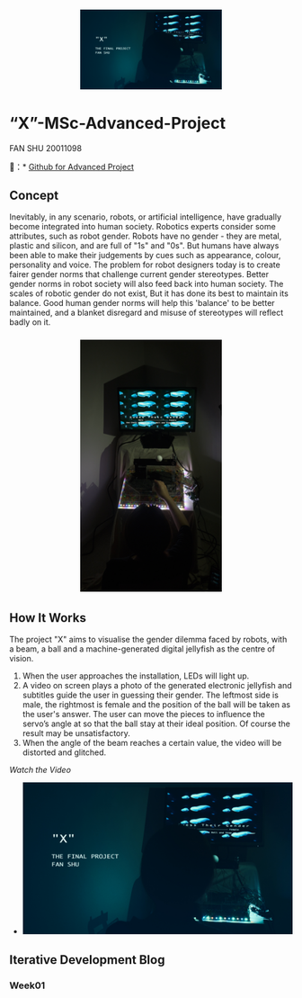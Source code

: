 <h3 align="center">
 <img src="https://github.com/JOYFanShu/FanShu-MSc-Advanced-Project/blob/main/Cover.jpg" width="50%" height="50%"> 
</h3>

# “X”-MSc-Advanced-Project      
FAN SHU 20011098          
          
🔗：* [Github for Advanced Project](https://github.com/JOYFanShu/FanShu-MSc-Advanced-Project)
                                                 
## Concept
Inevitably, in any scenario, robots, or artificial intelligence, have gradually become integrated into human society. Robotics experts consider some attributes, such as robot gender. Robots have no gender - they are metal, plastic and silicon, and are full of "1s" and "0s". But humans have always been able to make their judgements by cues such as appearance, colour, personality and voice. The problem for robot designers today is to create fairer gender norms that challenge current gender stereotypes. Better gender norms in robot society will also feed back into human society.
The scales of robotic gender do not exist, But it has done its best to maintain its balance. Good human gender norms will help this 'balance' to be better maintained, and a blanket disregard and misuse of stereotypes will reflect badly on it.        
<h3 align="center">
<img src="https://github.com/JOYFanShu/FanShu-MSc-Advanced-Project/blob/main/Physical%20model/2142D225-9D78-4460-9D80-444D80E4E4B0-5026-000003B9BF09FA86.JPG" width="50%" height="50%">
</h3>

## How It Works        
The project "X" aims to visualise the gender dilemma faced by robots, with a beam, a ball and a machine-generated digital jellyfish as the centre of vision.
1. When the user approaches the installation, LEDs will light up.           
2. A video on screen plays a photo of the generated electronic jellyfish and subtitles guide the user in guessing their gender. The leftmost side is male, the rightmost is female and the position of the ball will be taken as the user's answer. The user can move the pieces to influence the servo’s angle at so that the ball stay at their ideal position. Of course the result may be unsatisfactory.               
3. When the angle of the beam reaches a certain value, the video will be distorted and glitched.   
                              
*Watch the Video*                              
* [![Watch the Video](https://github.com/JOYFanShu/FanShu-MSc-Advanced-Project/blob/main/Cover.jpg)](https://youtu.be/ViRgSTNtf5M)     
                     
## Iterative Development Blog
### Week01
